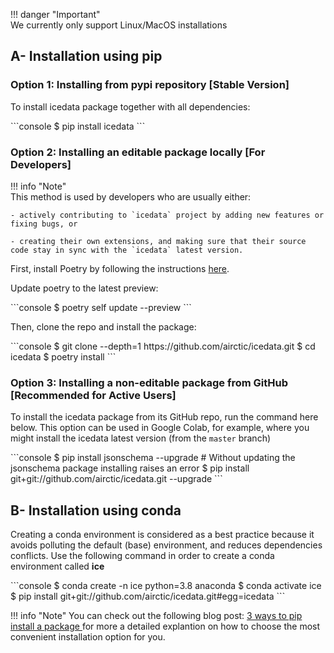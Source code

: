 !!! danger "Important"  
    We currently only support Linux/MacOS installations

## A- Installation using pip

### **Option 1:** Installing from pypi repository **[Stable Version]**
 
To install icedata package together with all dependencies:

<div class="termy">
```console
$ pip install icedata
```
</div>


### **Option 2:** Installing an editable package locally **[For Developers]**

!!! info "Note"  
    This method is used by developers who are usually either:

    - actively contributing to `icedata` project by adding new features or fixing bugs, or 

    - creating their own extensions, and making sure that their source code stay in sync with the `icedata` latest version.

First, install Poetry by following the instructions [here](https://python-poetry.org/docs/#installation).

Update poetry to the latest preview:
<div class="termy">
```console
$ poetry self update --preview
```
</div>

Then, clone the repo and install the package:
<div class="termy">
```console
$ git clone --depth=1 https://github.com/airctic/icedata.git
$ cd icedata
$ poetry install
```


### **Option 3:** Installing a non-editable package from GitHub **[Recommended for Active Users]**

To install the icedata package from its GitHub repo, run the command here below. This option can be used in Google Colab,
for example, where you might install the icedata latest version (from the `master` branch)

<div class="termy">
```console
$ pip install jsonschema --upgrade # Without updating the jsonschema package installing raises an error
$ pip install git+git://github.com/airctic/icedata.git --upgrade
```
</div>


## B- Installation using conda
Creating a conda environment is considered as a best practice because it avoids polluting the default (base) environment, and reduces dependencies conflicts. Use the following command in order to create a conda environment called **ice**

<div class="termy">
```console
$ conda create -n ice python=3.8 anaconda
$ conda activate ice
$ pip install git+git://github.com/airctic/icedata.git#egg=icedata
```
</div>


!!! info "Note" 
    You can check out the following blog post: [3 ways to pip install a package ](https://ai-fast-track.github.io/blog/python/2020/03/17/how-to-pip-install-package.html) for more a detailed explantion on how to choose the most convenient installation option for you. 

